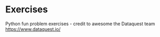 # Exercises 

Python fun problem exercises - credit to awesome the Dataquest team https://www.dataquest.io/
